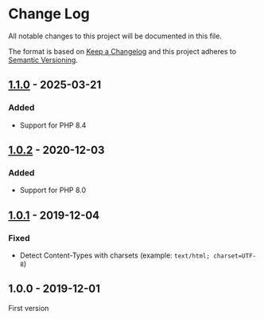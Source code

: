 # Change Log

All notable changes to this project will be documented in this file.

The format is based on [Keep a Changelog](http://keepachangelog.com/)
and this project adheres to [Semantic Versioning](http://semver.org/).

## [1.1.0] - 2025-03-21
### Added
- Support for PHP 8.4

## [1.0.2] - 2020-12-03
### Added
- Support for PHP 8.0

## [1.0.1] - 2019-12-04
### Fixed
- Detect Content-Types with charsets (example: `text/html; charset=UTF-8`)

## 1.0.0 - 2019-12-01
First version

[1.1.0]: https://github.com/middlewares/error-response/compare/v1.0.2...v1.1.0
[1.0.2]: https://github.com/middlewares/error-response/compare/v1.0.1...v1.0.2
[1.0.1]: https://github.com/middlewares/error-response/compare/v1.0.0...v1.0.1
